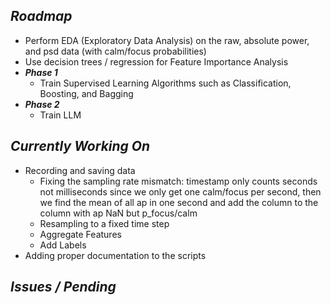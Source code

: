 ## *Roadmap*
  - Perform EDA (Exploratory Data Analysis) on the raw, absolute power, and psd data (with calm/focus probabilities)
  - Use decision trees / regression for Feature Importance Analysis
  - ***Phase 1***
    - Train Supervised Learning Algorithms such as Classification, Boosting, and Bagging
  - ***Phase 2***
    - Train LLM
## *Currently Working On*
- Recording and saving data
  - Fixing the sampling rate mismatch: timestamp only counts seconds not milliseconds since we only get one calm/focus per second, then we find the mean of all ap in one second and add the column to the column with ap NaN but p_focus/calm
  - Resampling to a fixed time step
  - Aggregate Features
  - Add Labels
- Adding proper documentation to the scripts
## *Issues / Pending*